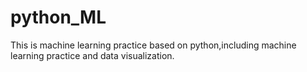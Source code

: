 # python_ML
This is machine learning practice based on python,including machine learning practice and data visualization.
